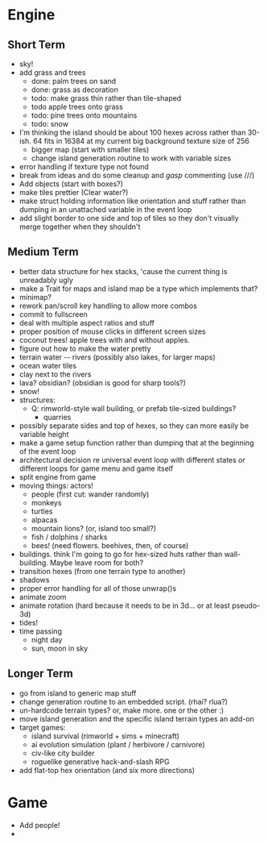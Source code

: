 Engine
======

Short Term
----------
- sky!
- add grass and trees
  - done: palm trees on sand
  - done: grass as decoration
  - todo: make grass thin rather than tile-shaped
  - todo apple trees onto grass
  - todo: pine trees onto mountains
  - todo: snow
- I'm thinking the island should be about 100 hexes across rather than
  30-ish. 64 fits in 16384 at my current big background texture size of 256
    - bigger map (start with smaller tiles)
    - change island generation routine to work with variable sizes
- error handling if texture type not found
- break from ideas and do some cleanup and *gasp* commenting (use ///)
- Add objects (start with boxes?)
- make tiles prettier (Clear water?)
- make struct holding information like orientation and stuff
  rather than dumping in an unattached variable in the event
  loop
- add slight border to one side and top of tiles so they don't visually
    merge together when they shouldn't


Medium Term
-----------
- better data structure for hex stacks, 'cause the current thing is
   unreadably ugly
- make a Trait for maps and island map be a type which implements that?
- minimap?
- rework pan/scroll key handling to allow more combos
- commit to fullscreen
 - deal with multiple aspect ratios and stuff
 - proper position of mouse clicks in different screen sizes
- coconut trees! apple trees with and without apples.
- figure out how to make the water pretty
- terrain water -- rivers (possibly also lakes, for larger maps)
- ocean water tiles
- clay next to the rivers
- lava? obsidian? (obsidian is good for sharp tools?)
- snow!
- structures:
  - Q: rimworld-style wall building, or prefab tile-sized buildings?
    - quarries
- possibly separate sides and top of hexes, so they can more easily be
  variable height
- make a game setup function rather than dumping that at the beginning
    of the event loop
- architectural decision re universal event loop with different states
  _or_ different loops for game menu and game itself
- split engine from game
- moving things: actors!
  - people (first cut: wander randomly)
  - monkeys
  - turtles 
  - alpacas 
  - mountain lions? (or, island too small?)
  - fish / dolphins / sharks
  - bees! (need flowers. beehives, then, of course)
- buildings. think I'm going to go for hex-sized huts rather than
   wall-building. Maybe leave room for both?
- transition hexes (from one terrain type to another)
- shadows
- proper error handling for all of those unwrap()s
- animate zoom
- animate rotation (hard because it needs to be in 3d... or at least
   pseudo-3d)
- tides!
- time passing
  - night day
  - sun, moon in sky

Longer Term
-----------

- go from island to generic map stuff
- change generation routine to an embedded script. (rhai? rlua?)
- un-hardcode terrain types? or, make more. one or the other :)
- move island generation and the specific island terrain types
   an add-on
- target games:
  - island survival (rimworld + sims + minecraft)
  - ai evolution simulation (plant / herbivore / carnivore)
  - civ-like city builder
  - roguelike generative hack-and-slash RPG
- add flat-top hex orientation (and six more directions)

Game
====

- Add people!
- 
